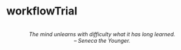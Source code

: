 # workflowTrial
<!-- QUOTE:START -->
<p align="center"><br><i>The mind unlearns with difficulty what it has long learned.</i><br><i>– Seneca the Younger.</i><br></p>
<!-- QUOTE:END -->

